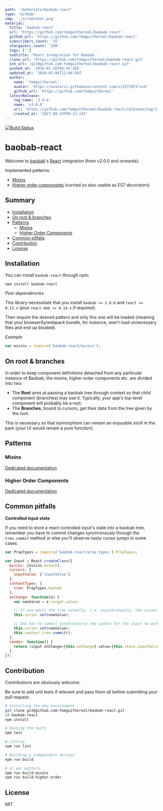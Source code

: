 ```yaml
---
path: '/materials/baobab-react'
type: 'GitHub'
img: './screenshot.png'
material:
  title: 'baobab-react'
  url: 'https://github.com/Yomguithereal/baobab-react'
  github_url: 'https://github.com/Yomguithereal/baobab-react'
  subscribers_count: '15'
  stargazers_count: '290'
  tags: ['']
  subtitle: 'React integration for Baobab.'
  clone_url: 'https://github.com/Yomguithereal/baobab-react.git'
  ssh_url: 'git@github.com:Yomguithereal/baobab-react.git'
  pushed_at: '2018-01-16T09:45:38Z'
  updated_at: '2019-02-04T12:04:56Z'
  author:
    name: 'Yomguithereal'
    avatar: 'https://avatars1.githubusercontent.com/u/2571951?v=4'
    github_url: 'https://github.com/Yomguithereal'
  latestRelease:
    tag_name: '3.0.0'
    name: 'v3.0.0'
    url: 'https://github.com/Yomguithereal/baobab-react/releases/tag/3.0.0'
    created_at: '2017-09-29T09:13:13Z'
---
```

[![Build Status](https://travis-ci.org/Yomguithereal/baobab-react.svg)](https://travis-ci.org/Yomguithereal/baobab-react)

# baobab-react

Welcome to [baobab](https://github.com/Yomguithereal/baobab)'s [React](https://facebook.github.io/react/) integration (from v2.0.0 and onwards).

Implemented patterns:

* [Mixins](docs/mixins.md)
* [Higher order components](docs/higher-order.md) (curried so also usable as ES7 decorators)

## Summary

* [Installation](#installation)
* [On root & branches](#on-root--branches)
* [Patterns](#patterns)
  * [Mixins](#mixins)
  * [Higher Order Components](#higher-order-components)
* [Common pitfalls](#common-pitfalls)
* [Contribution](#contribution)
* [License](#license)

## Installation

You can install `baobab-react` through npm:

```
npm install baobab-react
```

*Peer dependencies*

This library necessitate that you install `baobab >= 2.0.0` and `react >= 0.13.x` (plus `react-dom >= 0.14.x` if required).

Then require the desired pattern and only this one will be loaded (meaning that your browserify/webpack bundle, for instance, won't load unnecessary files and end up bloated).

*Example*

```js
var mixins = require('baobab-react/mixins');
```

## On root & branches

In order to keep component definitions detached from any particular instance of Baobab, the mixins, higher order components etc. are divided into two:

* The **Root** aims at passing a baobab tree through context so that child component (branches) may use it. Typically, your app's top-level component will probably be a root.
* The **Branches**, bound to cursors, get their data from the tree given by the root.

This is necessary so that isomorphism can remain an enjoyable stroll in the park (your UI would remain a pure function).

## Patterns

### Mixins

[Dedicated documentation](docs/mixins.md)

### Higher Order Components

[Dedicated documentation](docs/higher-order.md)

## Common pitfalls

**Controlled input state**

If you need to store a react controlled input's state into a baobab tree, remember you have to commit changes synchronously through the `tree.commit` method or else you'll observe nasty cursor jumps in some cases.

```js
var PropTypes = require('baobab-react/prop-types').PropTypes;

var Input = React.createClass({
  mixins: [mixins.branch],
  cursors: {
    inputValue: ['inputValue']
  },
  contextTypes: {
    tree: PropTypes.baobab
  },
  onChange: function(e) {
    var newValue = e.target.value;

    // If one edits the tree normally, i.e. asynchronously, the cursor will hop
    this.cursor.set(newValue);

    // One has to commit synchronously the update for the input to work correctly
    this.cursor.set(newValue);
    this.context.tree.commit();
  },
  render: function() {
    return <input onChange={this.onChange} value={this.state.inputValue} />;
  }
});
```

## Contribution

Contributions are obviously welcome.

Be sure to add unit tests if relevant and pass them all before submitting your pull request.

```bash
# Installing the dev environment
git clone git@github.com:Yomguithereal/baobab-react.git
cd baobab-react
npm install

# Running the tests
npm test

# Linting
npm run lint

# Building a independent version
npm run build

# or per pattern
npm run build-mixins
npm run build-higher-order
```

## License
MIT
